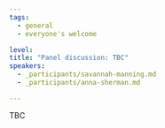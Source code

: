 ```yaml
---
tags:
  - general
  - everyone's welcome

level:
title: "Panel discussion: TBC"
speakers:
  - _participants/savannah-manning.md
  - _participants/anna-sherman.md

---
```

TBC
